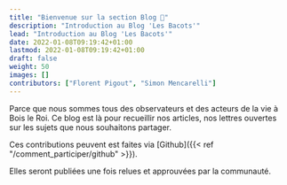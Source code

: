 ```yaml
---
title: "Bienvenue sur la section Blog 👋"
description: "Introduction au Blog 'Les Bacots'"
lead: "Introduction au Blog 'Les Bacots'"
date: 2022-01-08T09:19:42+01:00
lastmod: 2022-01-08T09:19:42+01:00
draft: false
weight: 50
images: []
contributors: ["Florent Pigout", "Simon Mencarelli"]
---
```


Parce que nous sommes tous des observateurs et des acteurs de la vie à Bois le Roi.
Ce blog est là pour recueillir nos articles, nos lettres ouvertes sur les sujets que nous souhaitons partager.

Ces contributions peuvent est faites via [Github]({{< ref "/comment_participer/github" >}}).

Elles seront publiées une fois relues et approuvées par la communauté.
